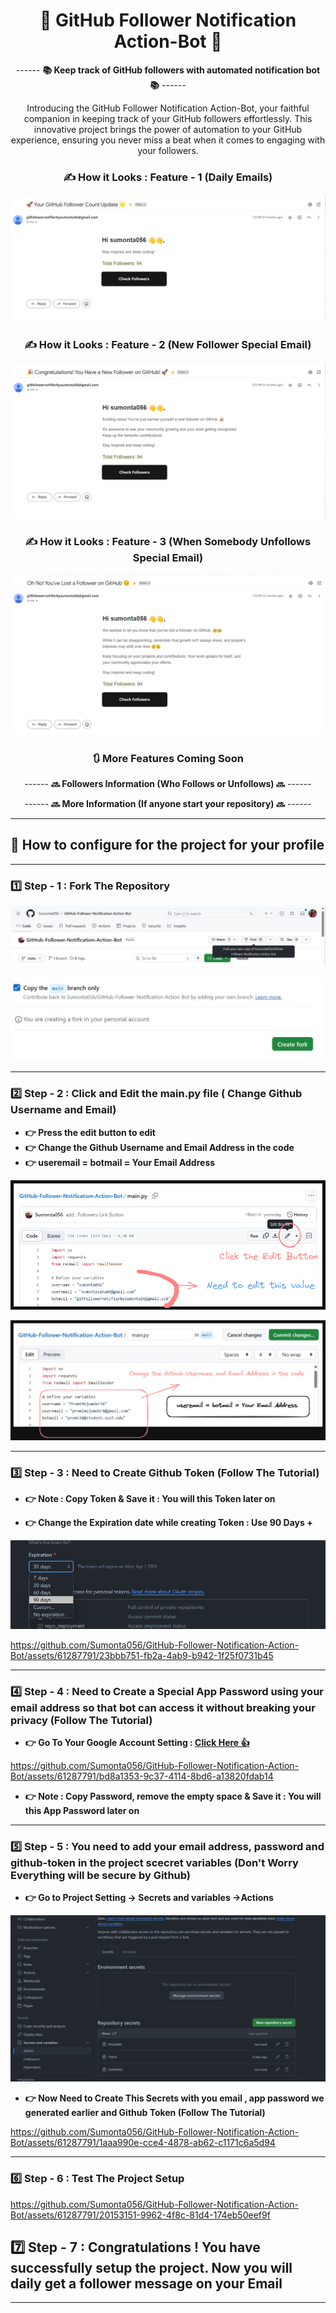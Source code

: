 <div align = "center">

# 🤖 GitHub Follower Notification Action-Bot 🤖

------ **📚 Keep track of GitHub followers with automated notification bot 📚** ------

Introducing the GitHub Follower Notification Action-Bot, your faithful companion in keeping track of your GitHub followers effortlessly. This innovative project brings the power of automation to your GitHub experience, ensuring you never miss a beat when it comes to engaging with your followers.

### ✍️ **How it Looks : Feature - 1 (Daily Emails)**

![alt text](./assets/image.png)

### ✍️ **How it Looks : Feature - 2 (New Follower Special Email)**

![alt text](./assets/image-1.png)

### ✍️ **How it Looks : Feature - 3 (When Somebody Unfollows Special Email)**

![alt text](./assets/image-2.png)

### 🔃 More Features Coming Soon

------ **🔜 Followers Information (Who Follows or Unfollows) 🔜** ------

------ **🔜 More Information (If anyone start your repository) 🔜** ------

<hr>

</div>

## 🌱 How to configure for the project for your profile

<hr>

### 1️⃣ Step - 1 : Fork The Repository

![alt text](./tutorials/image.png)

![alt text](./tutorials/image-1.png)

<hr>

### 2️⃣ Step - 2 : Click and Edit the main.py file ( Change Github Username and Email)

- **👉 Press the edit button to edit**
- **👉 Change the Github Username and Email Address in the code**
- **👉 useremail = botmail = Your Email Address**

![alt text](./tutorials/image3.excalidraw.png)

![alt text](./tutorials/editmainpy.excalidraw.png)

  <hr>

### 3️⃣ Step - 3 : Need to Create Github Token (Follow The Tutorial)

- **👉 Note : Copy Token & Save it : You will this Token later on**

- **👉 Change the Expiration date while creating Token : Use 90 Days +**

![alt text](./tutorials/image-4.png)

https://github.com/Sumonta056/GitHub-Follower-Notification-Action-Bot/assets/61287791/23bbb751-fb2a-4ab9-b942-1f25f0731b45

<hr>

### 4️⃣ Step - 4 : Need to Create a Special App Password using your email address so that bot can access it without breaking your privacy (Follow The Tutorial)

- **👉 Go To Your Google Account Setting : [Click Here 👍 ](https://myaccount.google.com/)**

https://github.com/Sumonta056/GitHub-Follower-Notification-Action-Bot/assets/61287791/bd8a1353-9c37-4114-8bd6-a13820fdab14

- **👉 Note : Copy Password, remove the empty space & Save it : You will this App Password later on**

<hr>

### 5️⃣ Step - 5 : You need to add your email address, password and github-token in the project scecret variables (Don't Worry Everything will be secure by Github)

- **👉 Go to Project Setting -> Secrets and variables ->Actions**

![alt text](./tutorials/image-5.png)

- **👉 Now Need to Create This Secrets with you email , app password we generated earlier and Github Token (Follow The Tutorial)**

https://github.com/Sumonta056/GitHub-Follower-Notification-Action-Bot/assets/61287791/1aaa990e-cce4-4878-ab62-c1171c6a5d94

<hr>

### 6️⃣ Step - 6 : Test The Project Setup

https://github.com/Sumonta056/GitHub-Follower-Notification-Action-Bot/assets/61287791/20153151-9962-4f8c-81d4-174eb50eef9f

## 7️⃣ Step - 7 : Congratulations ! You have successfully setup the project. Now you will daily get a follower message on your Email

<hr>
